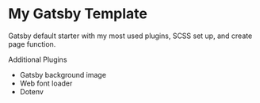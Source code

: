 # My Gatsby Template

Gatsby default starter with my most used plugins, SCSS set up, and create page function.

Additional Plugins
* Gatsby background image
* Web font loader
* Dotenv